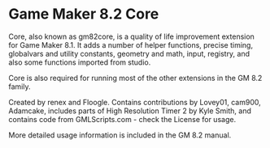 # Game Maker 8.2 Core

Core, also known as gm82core, is a quality of life improvement extension for
Game Maker 8.1. It adds a number of helper functions, precise timing,
globalvars and utility constants, geometry and math, input, registry, and
also some functions imported from studio. 

Core is also required for running most of
the other extensions in the GM 8.2 family. 

Created by renex and Floogle. Contains contributions by Lovey01, cam900,
Adamcake, includes parts of High Resolution Timer 2 by Kyle Smith, and
contains code from GMLScripts.com - check the License for usage. 

More detailed usage information is included in the GM 8.2 manual.